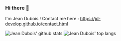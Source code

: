 ### Hi there 👋
I'm Jean Dubois !
Contact me here : https://jd-develop.github.io/contact.html

![Jean Dubois' github stats](https://github-readme-stats.vercel.app/api?username=jd-develop&show_icons=true&theme=dark&hide_border=true)
![Jean Dubois' top langs](https://github-readme-stats.vercel.app/api/top-langs/?username=jd-develop&layout=compact&theme=dark&hide_border=true)

<!--
**jd-develop/jd-develop** is a ✨ _special_ ✨ repository because its `README.md` (this file) appears on your GitHub profile.

Here are some ideas to get you started:

- 🔭 I’m currently working on ...
- 🌱 I’m currently learning ...
- 👯 I’m looking to collaborate on ...
- 🤔 I’m looking for help with ...
- 💬 Ask me about ...
- 📫 How to reach me: ...
- 😄 Pronouns: ...
- ⚡ Fun fact: ...
-->
